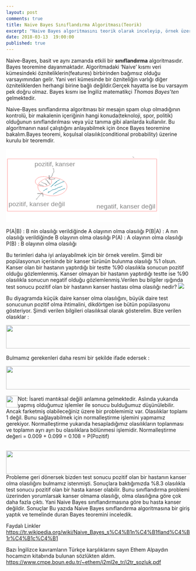 ```yaml
---
layout: post
comments: true
title: Naive Bayes Sınıflandırma Algoritması(Teorik)
excerpt: "Naive Bayes algoritmasını teorik olarak inceleyip, örnek üzerinde göstereceğiz."
date: 2018-03-13  19:00:00
published: true
---
```


Naive-Bayes, basit ve aynı zamanda etkili bir **sınıflandırma** algoritmasıdır. Bayes teoremine dayanmaktadır. Algoritmadaki ‘Naive’ kısmı veri kümesindeki özniteliklerin(features) birbirinden bağımsız olduğu varsayımından gelir. Yani veri kümesinde bir özniteliğin varlığı diğer özniteliklerden herhangi birine bağlı değildir.Gerçek hayatta ise bu varsayım pek doğru olmaz. Bayes kısmı ise İngiliz matematikçi *Thomas Bayes’ten* gelmektedir.

Naive-Bayes sınıflandırma algoritması bir mesajın spam olup olmadığının kontrolü, bir makalenin içeriğinin hangi konuda(teknoloji, spor, politik) olduğunun sınıflandırılması veya yüz tanıma gibi alanlarda kullanılır. Bu algoritmanın nasıl çalıştığını anlayabilmek için önce Bayes teoremine bakalım.Bayes teoremi, koşulsal olasılık(conditional probability) üzerine kurulu bir teoremdir.


<img src=/_assets/naive_bayes_images/kume_gosterim.png>

<p>
P(A|B) : B nin olasılığı verildiğinde A olayının olma olasılığı
P(B|A) : A nın olasılığı verildiğinde B olayının olma olasılığı
P(A) : A olayının olma olasılığı
P(B) : B olayının olma olasılığı
</p>
Bu terimleri daha iyi anlayabilmek için bir örnek verelim. Şimdi bir popülasyonun içerisinde bir kanser türünün bulunma olasılığı %1 olsun. Kanser olan bir hastanın yaptırdığı bir testte %90 olasılıkla sonucun pozitif olduğu gözlemlenmiş. Kanser olmayan bir hastanın yaptırdığı testte ise %90 olasılıkla sonucun negatif olduğu gözlemlenmiş.Verilen bu bilgiler ışığında test sonucu pozitif olan bir hastanın kanser hastası olma olasılığı nedir?

<img src="images/kume_gosterim.png">


Bu diyagramda küçük daire kanser olma olasılığını, büyük daire test sonucunun pozitif olma ihtimalini, dikdörtgen ise bütün popülasyonu gösteriyor. Şimdi verilen bilgileri olasılıksal olarak gösterelim.
Bize verilen olasıklar :

<img src="images/ornek_verilenler1.png" width="512px" height="64px"> <br>

Bulmamız gerekenleri daha resmi bir şekilde ifade edersek  :


<img src="images/ornek_verilenler2.png" width="512px" height="64px">

</p>
Not: <img src="images/neg_sign.png" align=left width="32px" height="32px"> İsareti  mantıksal değili anlamına gelmektedir.
Aslında yukarıda yapmış olduğumuz işlemler ile sonucu bulduğumuz düşünülebilir. Ancak farketmiş olabileceğiniz üzere bir problemimiz var. Olasılıklar toplamı 1 değil. Bunu sağlayabilmek için normalleştirme işlemini yapmamız gerekiyor. Normalleştirme yukarıda hesapladığımız olasılıkların toplanması ve toplamın ayrı ayrı bu olasılıklara bölünmesi işlemidir.
Normalleştirme değeri = 0.009 + 0.099 = 0.108 = P(Pozitif)
</p>
<br>
<img src="images/ornek_hesaplamalar.png" align=left width="512px" height="64px">

Probleme geri dönersek bizden test sonucu pozitif olan bir hastanın kanser olma olasılığını bulmamız istenmişti. Sonuçlara baktığımızda %8.3 olasılıkla test sonucu pozitif olan bir hasta kanser olabilir. Bunu sınıflandırma problemi üzerinden yorumlarsak kanser olmama olasılığı, olma olasılığına göre çok daha fazla çıktı. Yani Naive Bayes sınıflandırmasına göre bu hasta kanser değildir.
Sonuçlar
Bu yazıda Naive Bayes sınıflandırma algoritmasına bir giriş yaptık ve temelinde duran Bayes teoremini inceledik.

Faydalı Linkler
https://tr.wikipedia.org/wiki/Naive_Bayes_s%C4%B1n%C4%B1fland%C4%B1r%C4%B1c%C4%B1

Bazı İngilizce kavramların Türkçe karşılıklarını sayın Ethem Alpaydın hocamızın kitabında bulunan sözlükten aldım.
https://www.cmpe.boun.edu.tr/~ethem/i2ml2e_tr/i2tr_sozluk.pdf

